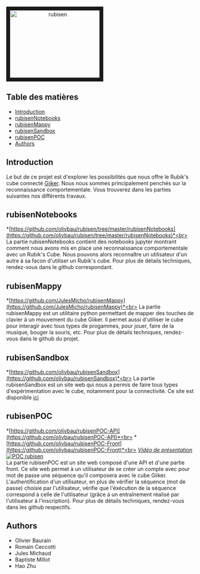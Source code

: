 <a align="center" href="http://www.youtube.com/watch?feature=player_embedded&v=SgNfrJ4Pey4
" target="_blank"><img align="center" src="http://img.youtube.com/vi/SgNfrJ4Pey4/0.jpg" 
alt="rubisen" width="240" height="180" border="10" /></a>

## Table des matières
- [Introduction](#Introduction)
- [rubisenNotebooks](#rubisenNotebooks)
- [rubisenMappy](#rubisenMappy)
- [rubisenSandbox](#rubisenSandbox)
- [rubisenPOC](#rubisenPOC)
- [Authors](#Authors)


## Introduction

Le but de ce projet est d'explorer les possibilités que nous offre le Rubik's cube connecté [Giiker](http://giiker.cn/). Nous nous sommes principalement penchés sur la reconnaissance comportementale. Vous trouverez dans les parties suivantes nos différents travaux.

## rubisenNotebooks

*[https://github.com/olivbau/rubisen/tree/master/rubisenNotebooks](https://github.com/olivbau/rubisen/tree/master/rubisenNotebooks)*<br>
La partie rubisenNotebooks contient des notebooks jupyter montrant comment nous avons mis en place une reconnaissance comportementale avec un Rubik's Cube. Nous pouvons alors reconnaître un utilisateur d'un autre à sa facon d'utiliser un Rubik's cube. Pour plus de détails techniques, rendez-vous dans le github correspondant.

## rubisenMappy

*[https://github.com/JulesMicho/rubisenMappy](https://github.com/JulesMicho/rubisenMappy)*<br>
La partie rubisenMappy est un utilitaire python permettant de mapper des touches de clavier à un mouvement du cube Giiker. Il permet aussi d'utiliser le cube pour interagir avec tous types de progammes, pour jouer, faire de la musique, bouger la souris, etc. Pour plus de détails techniques, rendez-vous dans le github du projet.

## rubisenSandbox

*[https://github.com/olivbau/rubisenSandbox](https://github.com/olivbau/rubisenSandbox)*<br>
La partie rubisenSandbox est un site web qui nous a permis de faire tous types d'expérimentation avec le cube, notamment pour la connectivité. Ce site est disponible [ici](https://olivbau.github.io/rubisenSandbox/#/)

## rubisenPOC

*[https://github.com/olivbau/rubisenPOC-API](https://github.com/olivbau/rubisenPOC-API)*<br>
*[https://github.com/olivbau/rubisenPOC-Front](https://github.com/olivbau/rubisenPOC-Front)*<br>
*[Vidéo de présentation](https://youtu.be/8QRXt5uRwvI)*<br>
[![POC rubisen](https://img.youtube.com/vi/8QRXt5uRwvI/0.jpg)](https://youtu.be/8QRXt5uRwvI)<br>
La partie rubisenPOC est un site web composé d'une API et d'une partie front. Ce site web permet à un utilisateur de se créer un compte avec pour mot de passe une séquence qu'il composera avec le cube Giiker. L'authentification d'un utilisateur, en plus de vérifier la séquence (mot de passe) choisie par l'utilisateur, vérifie que l'éxécution de la séquence correspond à celle de l'utilisateur (grâce à un entraînement réalisé par l'utilisateur à l'inscription). Pour plus de détails techniques, rendez-vous dans les github respectifs.

## Authors

* Olivier Baurain
* Romain Ceccotti
* Jules Michaud
* Baptiste Millot
* Hao Zhu
